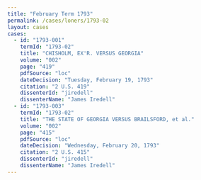 ```yaml
---
title: "February Term 1793"
permalink: /cases/loners/1793-02
layout: cases
cases:
  - id: "1793-001"
    termId: "1793-02"
    title: "CHISHOLM, EX'R. VERSUS GEORGIA"
    volume: "002"
    page: "419"
    pdfSource: "loc"
    dateDecision: "Tuesday, February 19, 1793"
    citation: "2 U.S. 419"
    dissenterId: "jiredell"
    dissenterName: "James Iredell"
  - id: "1793-003"
    termId: "1793-02"
    title: "THE STATE OF GEORGIA VERSUS BRAILSFORD, et al."
    volume: "002"
    page: "415"
    pdfSource: "loc"
    dateDecision: "Wednesday, February 20, 1793"
    citation: "2 U.S. 415"
    dissenterId: "jiredell"
    dissenterName: "James Iredell"
---
```

